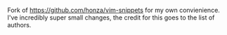 Fork of https://github.com/honza/vim-snippets for my own convienience. I've incredibly super small changes, the credit for this goes to the list of authors.

